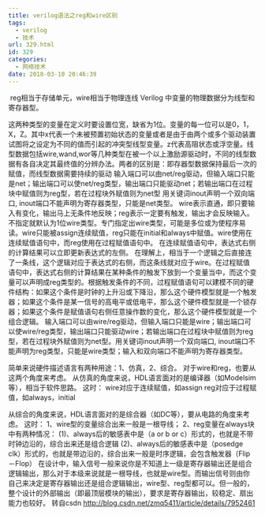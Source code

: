 ```yaml
---
title: verilog语法之reg和wire区别
tags:
  - verilog
  - 技术
url: 329.html
id: 329
categories:
  - 网络技术
date: 2018-03-10 20:46:39
---
```


​	reg相当于存储单元，wire相当于物理连线 Verilog 中变量的物理数据分为线型和寄存器型。

​	这两种类型的变量在定义时要设置位宽，缺省为1位。变量的每一位可以是0，1，X，Z。其中x代表一个未被预置初始状态的变量或者是由于由两个或多个驱动装置试图将之设定为不同的值而引起的冲突型线型变量。z代表高阻状态或浮空量。 <!--more-->
​	线型数据包括wire,wand,wor等几种类型在被一个以上激励源驱动时，不同的线型数据有各自决定其最终值的分辨办法。 
​	两者的区别是：即存器型数据保持最后一次的赋值，而线型数据需要持续的驱动 输入端口可以由net/reg驱动，但输入端口只能是net；输出端口可以使net/reg类型，输出端口只能驱动net；若输出端口在过程块中赋值则为reg型，若在过程块外赋值则为net型 用关键词inout声明一个双向端口, inout端口不能声明为寄存器类型，只能是net类型。 wire表示直通，即只要输入有变化，输出马上无条件地反映；reg表示一定要有触发，输出才会反映输入。 不指定就默认为1位wire类型。专门指定出wire类型，可能是多位或为使程序易读。wire只能被assign连续赋值，reg只能在initial和always中赋值。wire使用在连续赋值语句中，而reg使用在过程赋值语句中。 在连续赋值语句中，表达式右侧的计算结果可以立即更新表达式的左侧。
​	在理解上，相当于一个逻辑之后直接连了一条线，这个逻辑对应于表达式的右侧，而这条线就对应于wire。在过程赋值语句中，表达式右侧的计算结果在某种条件的触发下放到一个变量当中，而这个变量可以声明成reg类型的。根据触发条件的不同，过程赋值语句可以建模不同的硬件结构：如果这个条件是时钟的上升沿或下降沿，那么这个硬件模型就是一个触发器；如果这个条件是某一信号的高电平或低电平，那么这个硬件模型就是一个锁存器；如果这个条件是赋值语句右侧任意操作数的变化，那么这个硬件模型就是一个组合逻辑。 输入端口可以由wire/reg驱动，但输入端口只能是wire；输出端口可以使wire/reg类型，输出端口只能驱动wire；若输出端口在过程块中赋值则为reg型，若在过程块外赋值则为net型。用关键词inout声明一个双向端口, inout端口不能声明为reg类型，只能是wire类型；输入和双向端口不能声明为寄存器类型。 

简单来说硬件描述语言有两种用途：1、仿真，2、综合。 
对于wire和reg，也要从这两个角度来考虑。
从仿真的角度来说，HDL语言面对的是编译器（如Modelsim等），相当于软件思路。 这时： wire对应于连续赋值，如assign reg对应于过程赋值，如always，initial 

从综合的角度来说，HDL语言面对的是综合器（如DC等），要从电路的角度来考虑。 这时： 
1、wire型的变量综合出来一般是一根导线；
2、reg变量在always块中有两种情况：
	(1)、always后的敏感表中是（a or b or c）形式的，也就是不带时钟边沿的，综合出来还是组合逻辑 
	(2)、always后的敏感表中是（posedge clk）形式的，也就是带边沿的，综合出来一般是时序逻辑，会包含触发器（Flip－Flop） 在设计中，输入信号一般来说你是不知道上一级是寄存器输出还是组合逻辑输出，那么对于本级来说就是一根导线，也就是wire型。而输出信号则由你自己来决定是寄存器输出还是组合逻辑输出，wire型、reg型都可以。但一般的，整个设计的外部输出（即最顶层模块的输出），要求是寄存器输出，较稳定、扇出能力也较好。 
转自csdn http://blog.csdn.net/zmq5411/article/details/7952461